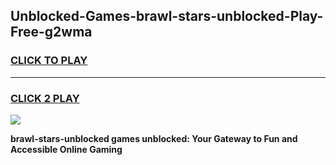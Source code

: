 
## Unblocked-Games-brawl-stars-unblocked-Play-Free-g2wma
<h3>
<a href="https://premium76.site?title=brawl-stars-unblocked&ref=19M">CLICK TO PLAY</a></h3>
<hr>

<h3>
<a href="https://premium76.site?title=brawl-stars-unblocked&ref=19M">CLICK 2 PLAY</a>
  
</h3>

<a href="https://premium76.site?title=brawl-stars-unblocked&ref=19M"><img src="https://clearcache.store/games.png"></a>


**brawl-stars-unblocked games unblocked: Your Gateway to Fun and Accessible Online Gaming**
